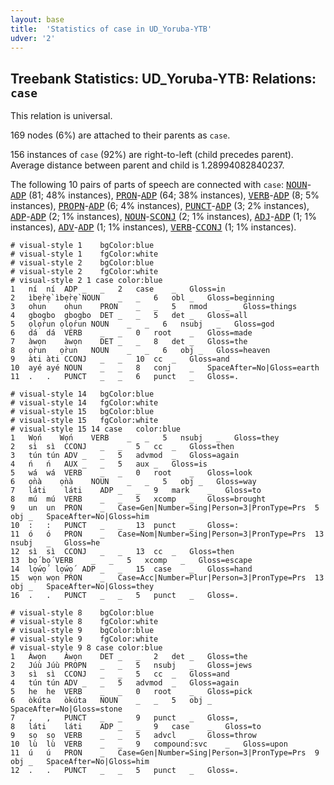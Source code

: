 ```yaml
---
layout: base
title:  'Statistics of case in UD_Yoruba-YTB'
udver: '2'
---
```


## Treebank Statistics: UD_Yoruba-YTB: Relations: `case`

This relation is universal.

169 nodes (6%) are attached to their parents as `case`.

156 instances of `case` (92%) are right-to-left (child precedes parent).
Average distance between parent and child is 1.28994082840237.

The following 10 pairs of parts of speech are connected with `case`: <tt><a href="yo_ytb-pos-NOUN.html">NOUN</a></tt>-<tt><a href="yo_ytb-pos-ADP.html">ADP</a></tt> (81; 48% instances), <tt><a href="yo_ytb-pos-PRON.html">PRON</a></tt>-<tt><a href="yo_ytb-pos-ADP.html">ADP</a></tt> (64; 38% instances), <tt><a href="yo_ytb-pos-VERB.html">VERB</a></tt>-<tt><a href="yo_ytb-pos-ADP.html">ADP</a></tt> (8; 5% instances), <tt><a href="yo_ytb-pos-PROPN.html">PROPN</a></tt>-<tt><a href="yo_ytb-pos-ADP.html">ADP</a></tt> (6; 4% instances), <tt><a href="yo_ytb-pos-PUNCT.html">PUNCT</a></tt>-<tt><a href="yo_ytb-pos-ADP.html">ADP</a></tt> (3; 2% instances), <tt><a href="yo_ytb-pos-ADP.html">ADP</a></tt>-<tt><a href="yo_ytb-pos-ADP.html">ADP</a></tt> (2; 1% instances), <tt><a href="yo_ytb-pos-NOUN.html">NOUN</a></tt>-<tt><a href="yo_ytb-pos-SCONJ.html">SCONJ</a></tt> (2; 1% instances), <tt><a href="yo_ytb-pos-ADJ.html">ADJ</a></tt>-<tt><a href="yo_ytb-pos-ADP.html">ADP</a></tt> (1; 1% instances), <tt><a href="yo_ytb-pos-ADV.html">ADV</a></tt>-<tt><a href="yo_ytb-pos-ADP.html">ADP</a></tt> (1; 1% instances), <tt><a href="yo_ytb-pos-VERB.html">VERB</a></tt>-<tt><a href="yo_ytb-pos-CCONJ.html">CCONJ</a></tt> (1; 1% instances).


~~~ conllu
# visual-style 1	bgColor:blue
# visual-style 1	fgColor:white
# visual-style 2	bgColor:blue
# visual-style 2	fgColor:white
# visual-style 2 1 case	color:blue
1	ní	ní	ADP	_	_	2	case	_	Gloss=in
2	ìbẹ̀rẹ̀	ìbẹ̀rẹ̀	NOUN	_	_	6	obl	_	Gloss=beginning
3	ohun	ohun	PRON	_	_	5	nmod	_	Gloss=things
4	gbogbo	gbogbo	DET	_	_	5	det	_	Gloss=all
5	ọlọ́run	ọlọ́run	NOUN	_	_	6	nsubj	_	Gloss=god
6	dá	dá	VERB	_	_	0	root	_	Gloss=made
7	àwọn	àwọn	DET	_	_	8	det	_	Gloss=the
8	ọ̀run	ọ̀run	NOUN	_	_	6	obj	_	Gloss=heaven
9	àti	àti	CCONJ	_	_	10	cc	_	Gloss=and
10	ayé	ayé	NOUN	_	_	8	conj	_	SpaceAfter=No|Gloss=earth
11	.	.	PUNCT	_	_	6	punct	_	Gloss=.

~~~


~~~ conllu
# visual-style 14	bgColor:blue
# visual-style 14	fgColor:white
# visual-style 15	bgColor:blue
# visual-style 15	fgColor:white
# visual-style 15 14 case	color:blue
1	Wọ́n	Wọ́n	VERB	_	_	5	nsubj	_	Gloss=they
2	sì	sì	CCONJ	_	_	5	cc	_	Gloss=then
3	tún	tún	ADV	_	_	5	advmod	_	Gloss=again
4	ń	ń	AUX	_	_	5	aux	_	Gloss=is
5	wá	wá	VERB	_	_	0	root	_	Gloss=look
6	ọ̀nà	ọ̀nà	NOUN	_	_	5	obj	_	Gloss=way
7	láti	láti	ADP	_	_	9	mark	_	Gloss=to
8	mú	mú	VERB	_	_	5	xcomp	_	Gloss=brought
9	un	un	PRON	_	Case=Gen|Number=Sing|Person=3|PronType=Prs	5	obj	_	SpaceAfter=No|Gloss=him
10	:	:	PUNCT	_	_	13	punct	_	Gloss=:
11	ó	ó	PRON	_	Case=Nom|Number=Sing|Person=3|PronType=Prs	13	nsubj	_	Gloss=he
12	sì	sì	CCONJ	_	_	13	cc	_	Gloss=then
13	bọ́	bọ́	VERB	_	_	5	xcomp	_	Gloss=escape
14	lọ́wọ́	lọ́wọ́	ADP	_	_	15	case	_	Gloss=hand
15	wọn	wọn	PRON	_	Case=Acc|Number=Plur|Person=3|PronType=Prs	13	obj	_	SpaceAfter=No|Gloss=they
16	.	.	PUNCT	_	_	5	punct	_	Gloss=.

~~~


~~~ conllu
# visual-style 8	bgColor:blue
# visual-style 8	fgColor:white
# visual-style 9	bgColor:blue
# visual-style 9	fgColor:white
# visual-style 9 8 case	color:blue
1	Àwọn	Àwọn	DET	_	_	2	det	_	Gloss=the
2	Júù	Júù	PROPN	_	_	5	nsubj	_	Gloss=jews
3	sì	sì	CCONJ	_	_	5	cc	_	Gloss=and
4	tún	tún	ADV	_	_	5	advmod	_	Gloss=again
5	he	he	VERB	_	_	0	root	_	Gloss=pick
6	òkúta	òkúta	NOUN	_	_	5	obj	_	SpaceAfter=No|Gloss=stone
7	,	,	PUNCT	_	_	9	punct	_	Gloss=,
8	láti	láti	ADP	_	_	9	case	_	Gloss=to
9	sọ	sọ	VERB	_	_	5	advcl	_	Gloss=throw
10	lù	lù	VERB	_	_	9	compound:svc	_	Gloss=upon
11	ú	ú	PRON	_	Case=Gen|Number=Sing|Person=3|PronType=Prs	9	obj	_	SpaceAfter=No|Gloss=him
12	.	.	PUNCT	_	_	5	punct	_	Gloss=.

~~~


